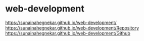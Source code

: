 # web-development
 https://sunainahegnekar.github.io/web-development/
  https://sunainahegnekar.github.io/web-development/Repository
   https://sunainahegnekar.github.io/web-development/Github
